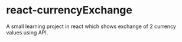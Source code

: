 # react-currencyExchange
A small learning project in react which shows exchange of 2 currency values using API.
